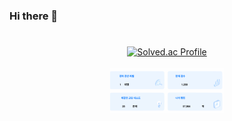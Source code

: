 <h3>Hi there 👋</h3>

#

<div align="center" style="display: flex; flex-direction: column; align-items: center;">
  <div>
    <a href="https://solved.ac/cjm9591/">
      <img src="http://mazassumnida.wtf/api/v2/generate_badge?boj=cjm9591" alt="Solved.ac Profile">
    </a>
  </div>

  <br>

  <div>    
    <a href="https://github.com/likerhythm/github-programmers-rank">
      <img src="https://raw.githubusercontent.com/likerhythm/github-programmers-rank/master/lib/result.svg" width="36%">
    </a>
  </div>
</div>
